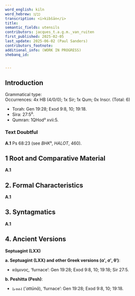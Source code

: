 ```yaml
---
word_english: kiln   
word_hebrew: כִּבְשָׁן  
transcription: <i>kibšān</i>    
title:    
semantic_fields: utensils   
contributors: jacques_t.a.g.m._van_ruiten   
first_published: 2025-02-05   
last_update: 2025-06-02 (Paul Sanders) 
contributors_footnote:   
additional_info: (WORK IN PROGRESS)         
shebanq_id:  


---
```





## Introduction

Grammatical type:   
Occurrences:   4x HB (4/0/0); 1x Sir; 1x Qum; 0x Inscr.  (Total: 6)

* Torah: Gen 19:28; Exod 9:8, 10; 19:18.
* Sira: 27:5<sup><small>A</small></sup>.
* Qumran: 1QHod<sup><small>a</small></sup> xvii:5.

<a id="TDA1"></a>
### Text Doubtful

<b>A.1</b> 
Ps 68:23 (see <i>BHK</i><sup><small>a</small></sup>, <i>HALOT</i>, 460).


<span id="RCM"></span>
## 1 Root and Comparative Material

<b>A.1</b> 

## 2. Formal Characteristics

<b>A.1</b>  

## 3. Syntagmatics 

<b>A.1</b> 


## 4. Ancient Versions

<b>Septuagint (LXX)</b> 

<b>a. Septuagint (LXX) and other Greek versions (αʹ, σʹ, θʹ)</b>:  

* κάμινος, ‘furnace’: 
Gen 19:28; Exod 9:8, 10; 19:18; Sir 27:5.

<b>b. Peshitta (Pesh)</b>:

* <span dir="rtl">ܐܬܘܢܐ</span> (<i>’attūnā</i>), ‘furnace’:
Gen 19:28; Exod 9:8, 10; 19:18.
<!--Omission in Sir?-->







